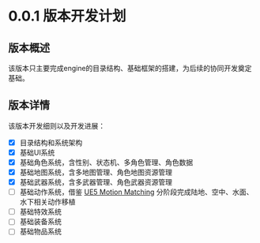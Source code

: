 # 0.0.1 版本开发计划

## 版本概述

该版本只主要完成engine的目录结构、基础框架的搭建，为后续的协同开发奠定基础。

## 版本详情

该版本开发细则以及开发进展：

- [x] 目录结构和系统架构
- [x] 基础UI系统
- [x] 基础角色系统，含性别、状态机、多角色管理、角色数据
- [x] 基础地图系统，含多地图管理、角色地图资源管理
- [x] 基础武器系统，含多武器管理、角色武器资源管理
- [ ] 基础动作系统，借鉴 [UE5 Motion Matching](https://dev.epicgames.com/documentation/en-us/unreal-engine/game-animation-sample-project-in-unreal-engine) 分阶段完成陆地、空中、水面、水下相关动作移植
- [ ] 基础特效系统
- [ ] 基础装备系统
- [ ] 基础物品系统